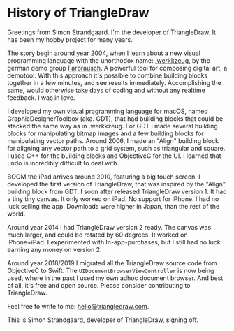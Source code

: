 # History of TriangleDraw

Greetings from Simon Strandgaard. I'm the developer of TriangleDraw. It has been my hobby project for many years.

The story begin around year 2004, when I learn about a new visual programming language with the unorthodox name: [.werkkzeug](https://www.pouet.net/prod.php?which=12511),
by the german demo group [Farbrausch](https://en.wikipedia.org/wiki/Farbrausch). 
A powerful tool for composing digital art, a demotool.
With this approach it's possible to combine building blocks together in a few minutes, and see results immediately.
Accomplishing the same, would otherwise take days of coding and without any realtime feedback.
I was in love.

I developed my own visual programming language for macOS, named GraphicDesignerToolbox (aka. GDT), that had building blocks 
that could be stacked the same way as in .werkkzeug. For GDT I made several building blocks for manipulating bitmap images and a few building blocks for manipulating vector paths.
Around 2006, I made an "Align" building block for aligning any vector path to a grid system, such as triangular and square.
I used C++ for the building blocks and ObjectiveC for the UI. I learned that undo is incredibly difficult to deal with.

BOOM the iPad arrives around 2010, featuring a big touch screen. I developed the first version of TriangleDraw, that was
inspired by the "Align" building block from GDT. I soon after released TriangleDraw version 1. It had a tiny tiny canvas.
It only worked on iPad. No support for iPhone. I had no luck selling the app. Downloads were higher in Japan, than the rest of the world.

Around year 2014 I had TriangleDraw version 2 ready. The canvas was much larger, and could be rotated by 60 degrees.
It worked on iPhone+iPad. I experimented with In-app-purchases, but I still had no luck earning any money on version 2.

Around year 2018/2019 I migrated all the TriangleDraw source code from ObjectiveC to Swift. The `UIDocumentBrowserViewController` is now being used, where in the past I used my own adhoc document browser. 
And best of all, it's free and open source. Please consider contributing to TriangleDraw.

Feel free to write to me: [hello@triangledraw.com](mailto:hello@triangledraw.com).

This is Simon Strandgaard, developer of TriangleDraw, signing off.
